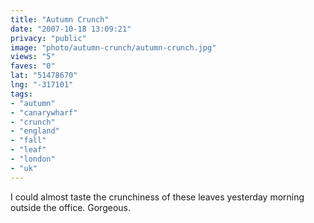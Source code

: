 ```yaml
---
title: "Autumn Crunch"
date: "2007-10-18 13:09:21"
privacy: "public"
image: "photo/autumn-crunch/autumn-crunch.jpg"
views: "5"
faves: "0"
lat: "51478670"
lng: "-317101"
tags:
- "autumn"
- "canarywharf"
- "crunch"
- "england"
- "fall"
- "leaf"
- "london"
- "uk"
---
```

I could almost taste the crunchiness of these leaves yesterday morning outside the office. Gorgeous.
